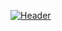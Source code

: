 [![Header](https://raw.githubusercontent.com/vivekpal1/<OWNER>/<OWNER>/readme_header.png "Header")](https://https://github.com/vivekpal1/)
